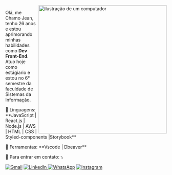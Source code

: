 <img src="https://raw.githubusercontent.com/MicaelliMedeiros/micaellimedeiros/master/image/computer-illustration.png" alt="ilustração de um computador" min-width="400px" max-width="400px" width="400px" align="right">

<p align="left"> 
  Olá, me Chamo Jean, tenho 26 anos e estou aprimorando minhas habilidades como <strong>Dev Front-End</strong>.<br>
  Atuo hoje como estágiario e estou no 6° semestre da faculdade de Sistemas da Informação.
</p>

<p align="left">
  🦄 Linguagens: **JavaScript | React.js | Node.js | AWS | HTML | CSS | Styled-components |Storybook**
</p>

<p align="left">
  💼 Ferramentas: **Vscode | Dbeaver**
</p>

<p align="left">
  💌 Para entrar em contato: ⤵️
</p>

<p align="left">
  <a href="mailto:jgomesfonseca21@gmail.com" title="Gmail">
  <img src="https://img.shields.io/badge/-Gmail-FF0000?style=flat-square&labelColor=FF0000&logo=gmail&logoColor=white&link=LINK-DO-SEU-GMAIL" alt="Gmail"/></a>

<a href="https://www.linkedin.com/in/jean-gomes-353587168/" title="LinkedIn">
  <img src="https://img.shields.io/badge/-Linkedin-0e76a8?style=flat-square&logo=Linkedin&logoColor=white" alt="LinkedIn"/>
</a>

  <a href="https://wa.me/11978035152" title="WhatsApp">
  <img src="https://img.shields.io/badge/-WhatsApp-25d366?style=flat-square&labelColor=25d366&logo=whatsapp&logoColor=white&link=API-DO-SEU-WHATSAPP" alt="WhatsApp"/></a>

  <a href="https://www.instagram.com/jean_gomes97/" title="Instagram">
  <img src="https://img.shields.io/badge/-Instagram-DF0174?style=flat-square&labelColor=DF0174&logo=instagram&logoColor=white&link=LINK-DO-SEU-INSTAGRAM" alt="Instagram"/></a>
</p>
